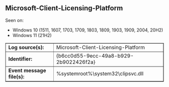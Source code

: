 ## Microsoft-Client-Licensing-Platform

Seen on:
* Windows 10 (1511, 1607, 1703, 1709, 1803, 1809, 1903, 1909, 2004, 20H2)
* Windows 11 (21H2)

<table border="1" class="docutils">
  <tbody>
    <tr>
      <td><b>Log source(s):</b></td>
      <td>Microsoft-Client-Licensing-Platform</td>
    </tr>
    <tr>
      <td><b>Identifier:</b></td>
      <td>{b6cc0d55-9ecc-49a8-b929-2b9022426f2a}</td>
    </tr>
    <tr>
      <td><b>Event message file(s):</b></td>
      <td>%systemroot%\system32\clipsvc.dll</td>
    </tr>
  </tbody>
</table>

&nbsp;

